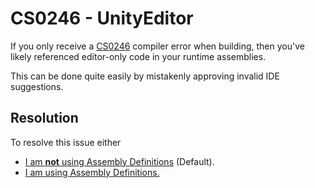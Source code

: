 # CS0246 - UnityEditor

If you only receive a [CS0246](../Compiler%20Errors/CS0246.md) compiler error when building, then you've likely referenced editor-only code in your runtime assemblies.

This can be done quite easily by mistakenly approving invalid IDE suggestions.

## Resolution
To resolve this issue either 

- [I am **not** using Assembly Definitions](Editor%20Assemblies.md) (Default).
- [I am using Assembly Definitions.](Assembly%20Definitions.md)
